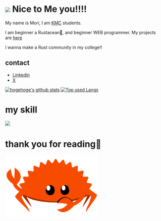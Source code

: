 # <img src="https://emojis.slackmojis.com/emojis/images/1531849430/4246/blob-sunglasses.gif?1531849430" width="30"/> Nice to Me you!!!!

My name is Mori, I am [KMC][kmc-url] students.

I am beginner a Rustacean🦀, and beginner WEB programmer. My projects are [here][toromino-url]

I wanna make a Rust community in my college!!

## contact
- [Linkedin][linkedin-url]
- [X][x-url]

[![hogehoge's github stats](https://github-readme-stats.vercel.app/api?username=mori-kamiyama&hide=contribs&count_private=true&show_icons=true&theme=shadow_blue)](https://github.com/mori-kamiyama/)
[![Top used Langs](https://github-readme-stats.vercel.app/api/top-langs/?username=mori-kamiyama&layout=compact&theme=shadow_blue)](https://github.com/mori-kamiyama/)


# my skill
![](https://skillicons.dev/icons?i=html,css,js,typescript,python,rust,c,nodejs,rocket,mysql,firebase,figma,vscode,neovim)

# thank you for reading👋
<img src="rustacean-flat-gesture.png" width="300"/>


[kmc-url]: https://www.kamiyama.ac.jp
[toromino-url]: https://www.toromino.net
[linkedin-url]: https://www.linkedin.com/in/%E7%B5%90%E5%A4%AA-%E6%A3%AE%E5%B7%9D-8a7a2032a/
[x-url]: https://x.com/mori_kamiyama
